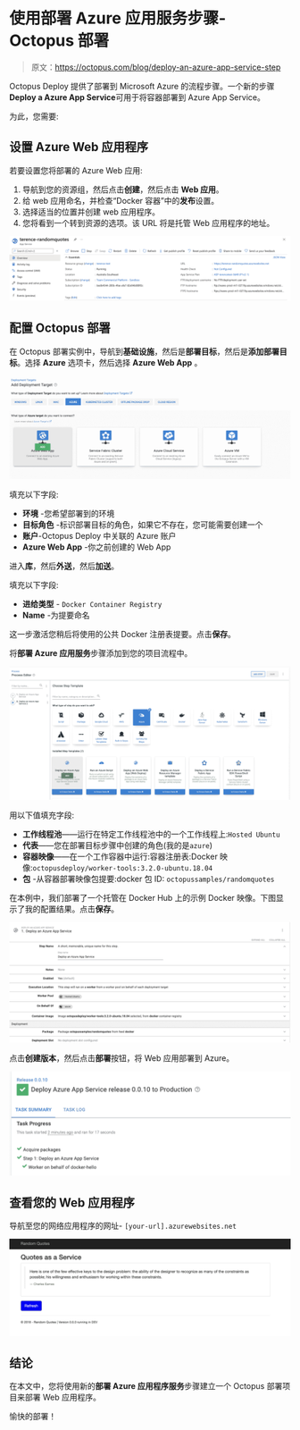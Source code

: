 # 使用部署 Azure 应用服务步骤- Octopus 部署

> 原文：<https://octopus.com/blog/deploy-an-azure-app-service-step>

Octopus Deploy 提供了部署到 Microsoft Azure 的流程步骤。一个新的步骤**Deploy a Azure App Service**可用于将容器部署到 Azure App Service。

为此，您需要:

## 设置 Azure Web 应用程序

若要设置您将部署的 Azure Web 应用:

1.  导航到您的资源组，然后点击**创建**，然后点击 **Web 应用**。
2.  给 web 应用命名，并检查“Docker 容器”中的**发布**设置。
3.  选择适当的位置并创建 web 应用程序。
4.  您将看到一个转到资源的选项。该 URL 将是托管 Web 应用程序的地址。

[![Azure Web App Home](img/57c2ea41ac7867c0ec83f2b2677c8e3a.png)](#)

## 配置 Octopus 部署

在 Octopus 部署实例中，导航到**基础设施**，然后是**部署目标**，然后是**添加部署目标**。选择 **Azure** 选项卡，然后选择 **Azure Web App** 。

[![Add deployment target](img/4ffad7ac0a8a01c395b3e156b9c2a12a.png)](#)

填充以下字段:

*   **环境** -您希望部署到的环境
*   **目标角色** -标识部署目标的角色，如果它不存在，您可能需要创建一个
*   **账户**-Octopus Deploy 中关联的 Azure 账户
*   **Azure Web App** -你之前创建的 Web App

进入**库**，然后**外送**，然后**加送**。

填充以下字段:

*   **进给类型** - `Docker Container Registry`
*   **Name** -为提要命名

这一步激活您稍后将使用的公共 Docker 注册表提要。点击**保存**。

将**部署 Azure 应用服务**步骤添加到您的项目流程中。

[![Octopus Azure deploy step](img/79823045fa79be5b3f2b6f73d08f4702.png)](#)

用以下值填充字段:

*   **工作线程池**——运行在特定工作线程池中的一个工作线程上:`Hosted Ubuntu`
*   **代表**——您在部署目标步骤中创建的角色(我的是`azure`)
*   **容器映像**——在一个工作容器中运行:容器注册表:Docker 映像:`octopusdeploy/worker-tools:3.2.0-ubuntu.18.04`
*   **包** -从容器部署映像包提要:docker 包 ID: `octopussamples/randomquotes`

在本例中，我们部署了一个托管在 Docker Hub 上的示例 Docker 映像。下图显示了我的配置结果。点击**保存**。

[![Octopus Azure deploy step configuration](img/852d0fea3f876ca6c251bb6dc079e681.png)](#)

点击**创建版本**，然后点击**部署**按钮，将 Web 应用部署到 Azure。

[![Deploy Success](img/f1b6728b37299abfc647cb9a74cf45a9.png)](#)

## 查看您的 Web 应用程序

导航至您的网络应用程序的网址- `[your-url].azurewebsites.net`

[![Random Quotes](img/c1bc10167499f4dee4f96af7e0020495.png)](#)

## 结论

在本文中，您将使用新的**部署 Azure 应用程序服务**步骤建立一个 Octopus 部署项目来部署 Web 应用程序。

愉快的部署！